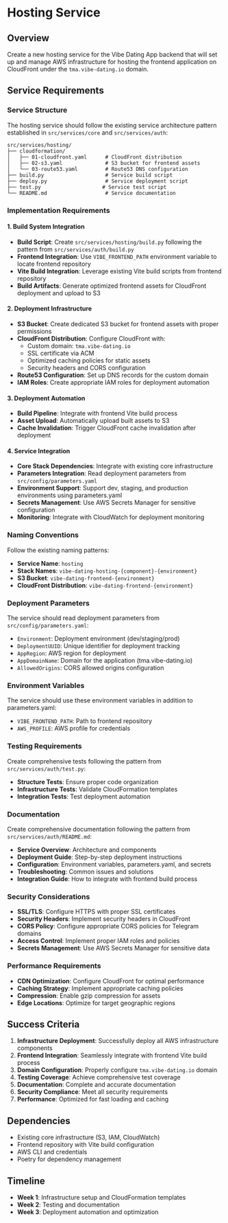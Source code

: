# Hosting Service

## Overview

Create a new hosting service for the Vibe Dating App backend that will set up and manage AWS infrastructure for hosting the frontend application on CloudFront under the `tma.vibe-dating.io` domain.

## Service Requirements

### Service Structure
The hosting service should follow the existing service architecture pattern established in `src/services/core` and `src/services/auth`:

```
src/services/hosting/
├── cloudformation/
│   ├── 01-cloudfront.yaml      # CloudFront distribution
│   ├── 02-s3.yaml              # S3 bucket for frontend assets
│   └── 03-route53.yaml         # Route53 DNS configuration
├── build.py                    # Service build script
├── deploy.py                   # Service deployment script
├── test.py                    # Service test script
└── README.md                   # Service documentation
```

### Implementation Requirements

#### 1. Build System Integration
- **Build Script**: Create `src/services/hosting/build.py` following the pattern from `src/services/auth/build.py`
- **Frontend Integration**: Use `VIBE_FRONTEND_PATH` environment variable to locate frontend repository
- **Vite Build Integration**: Leverage existing Vite build scripts from frontend repository
- **Build Artifacts**: Generate optimized frontend assets for CloudFront deployment and upload to S3

#### 2. Deployment Infrastructure
- **S3 Bucket**: Create dedicated S3 bucket for frontend assets with proper permissions
- **CloudFront Distribution**: Configure CloudFront with:
  - Custom domain: `tma.vibe-dating.io`
  - SSL certificate via ACM
  - Optimized caching policies for static assets
  - Security headers and CORS configuration
- **Route53 Configuration**: Set up DNS records for the custom domain
- **IAM Roles**: Create appropriate IAM roles for deployment automation

#### 3. Deployment Automation
- **Build Pipeline**: Integrate with frontend Vite build process
- **Asset Upload**: Automatically upload built assets to S3
- **Cache Invalidation**: Trigger CloudFront cache invalidation after deployment

#### 4. Service Integration
- **Core Stack Dependencies**: Integrate with existing core infrastructure
- **Parameters Integration**: Read deployment parameters from `src/config/parameters.yaml`
- **Environment Support**: Support dev, staging, and production environments using parameters.yaml
- **Secrets Management**: Use AWS Secrets Manager for sensitive configuration
- **Monitoring**: Integrate with CloudWatch for deployment monitoring

### Naming Conventions

Follow the existing naming patterns:
- **Service Name**: `hosting`
- **Stack Names**: `vibe-dating-hosting-{component}-{environment}`
- **S3 Bucket**: `vibe-dating-frontend-{environment}`
- **CloudFront Distribution**: `vibe-dating-frontend-{environment}`

### Deployment Parameters

The service should read deployment parameters from `src/config/parameters.yaml`:

- `Environment`: Deployment environment (dev/staging/prod)
- `DeploymentUUID`: Unique identifier for deployment tracking
- `AppRegion`: AWS region for deployment  
- `AppDomainName`: Domain for the application (tma.vibe-dating.io)
- `AllowedOrigins`: CORS allowed origins configuration

### Environment Variables

The service should use these environment variables in addition to parameters.yaml:
- `VIBE_FRONTEND_PATH`: Path to frontend repository
- `AWS_PROFILE`: AWS profile for credentials

### Testing Requirements

Create comprehensive tests following the pattern from `src/services/auth/test.py`:
- **Structure Tests**: Ensure proper code organization
- **Infrastructure Tests**: Validate CloudFormation templates
- **Integration Tests**: Test deployment automation

### Documentation

Create comprehensive documentation following the pattern from `src/services/auth/README.md`:
- **Service Overview**: Architecture and components
- **Deployment Guide**: Step-by-step deployment instructions
- **Configuration**: Environment variables, parameters.yaml, and secrets
- **Troubleshooting**: Common issues and solutions
- **Integration Guide**: How to integrate with frontend build process

### Security Considerations

- **SSL/TLS**: Configure HTTPS with proper SSL certificates
- **Security Headers**: Implement security headers in CloudFront
- **CORS Policy**: Configure appropriate CORS policies for Telegram domains
- **Access Control**: Implement proper IAM roles and policies
- **Secrets Management**: Use AWS Secrets Manager for sensitive data

### Performance Requirements

- **CDN Optimization**: Configure CloudFront for optimal performance
- **Caching Strategy**: Implement appropriate caching policies
- **Compression**: Enable gzip compression for assets
- **Edge Locations**: Optimize for target geographic regions

## Success Criteria

1. **Infrastructure Deployment**: Successfully deploy all AWS infrastructure components
2. **Frontend Integration**: Seamlessly integrate with frontend Vite build process
4. **Domain Configuration**: Properly configure `tma.vibe-dating.io` domain
5. **Testing Coverage**: Achieve comprehensive test coverage
6. **Documentation**: Complete and accurate documentation
7. **Security Compliance**: Meet all security requirements
8. **Performance**: Optimized for fast loading and caching

## Dependencies

- Existing core infrastructure (S3, IAM, CloudWatch)
- Frontend repository with Vite build configuration
- AWS CLI and credentials
- Poetry for dependency management

## Timeline

- **Week 1**: Infrastructure setup and CloudFormation templates
- **Week 2**: Testing and documentation
- **Week 3**: Deployment automation and optimization 